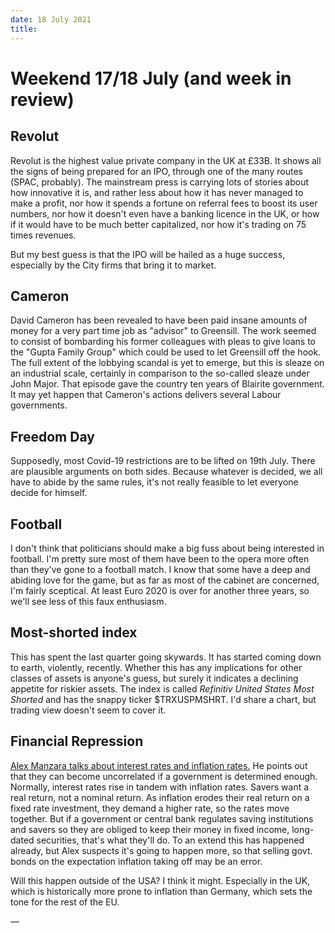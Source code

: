 ```yaml
---
date: 18 July 2021
title: 
---
```


# Weekend 17/18 July (and week in review)

## Revolut

Revolut is the highest value private company in the UK at £33B.
It shows all the signs of being prepared for an IPO, through one of the many routes (SPAC, probably).
The mainstream press is carrying lots of stories about how innovative it is, and rather less about how it has never managed to make a profit, nor how it spends a fortune on referral fees to boost its user numbers, nor how it doesn't even have a banking licence in the UK, or how if it would have to be much better capitalized, nor how it's trading on 75 times revenues.

But my best guess is that the IPO will be hailed as a huge success, especially by the City firms that bring it to market.

## Cameron

David Cameron has been revealed to have been paid insane amounts of money for a very part time job as "advisor" to Greensill. The work seemed to consist of bombarding his former colleagues with pleas to give loans to the "Gupta Family Group" which could be used to let Greensill off the hook.
The full extent of the lobbying scandal is yet to emerge, but this is sleaze on an industrial scale, certainly in comparison to the so-called sleaze under John Major. That episode gave the country ten years of Blairite government. It may yet happen that Cameron's actions delivers several Labour governments. 

## Freedom Day

Supposedly, most Covid-19 restrictions are to be lifted on 19th July.
There are plausible arguments on both sides.
Because whatever is decided, we all have to abide by the same rules, it's not really feasible to let everyone decide for himself. 

## Football

I don't think that politicians should make a big fuss about being interested in football.
I'm pretty sure most of them have been to the opera more often than they've gone to a football match.
I know that some have a deep and abiding love for the game, but as far as most of the cabinet are concerned, I'm fairly sceptical.
At least Euro 2020 is over for another three years, so we'll see less of this faux enthusiasm.

## Most-shorted index

This has spent the last quarter going skywards. It has started coming down to earth, violently, recently.
Whether this has any implications for other classes of assets is anyone's guess, but surely it indicates a declining appetite for riskier assets.
The index is called _Refinitiv United States Most Shorted_ and has the snappy ticker $TRXUSPMSHRT. I'd share a chart, but trading view doesn't seem to cover it.

## Financial Repression

[Alex Manzara talks about interest rates and inflation rates.](https://www.chartpoint.com/inflation-and-interest-rates-unrelated/)
He points out that they can become uncorrelated if a government is determined enough.
Normally, interest rates rise in tandem with inflation rates. 
Savers want a real return, not a nominal return.
As inflation erodes their real return on a fixed rate investment, they demand a higher rate, so the rates move together.
But if a government or central bank regulates saving institutions and savers so they are obliged to keep their money in fixed income, long-dated securities, that's what they'll do.
To an extend this has happened already, but Alex suspects it's going to happen more, so that selling govt. bonds on the expectation inflation taking off may be an error.

Will this happen outside of the USA? I think it might. Especially in the UK, which is historically more prone to inflation than Germany, which sets the tone for the rest of the EU.

—

